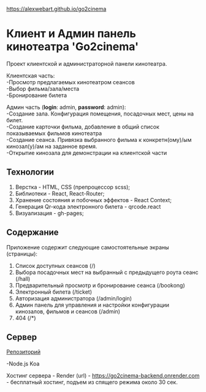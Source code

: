 https://alexwebart.github.io/go2cinema

# Клиент и Админ панель кинотеатра 'Go2cinema'

Проект клиентской и администраторной панели кинотеатра.

Клиентская часть:\
-Просмотр предлагаемых кинотеатром сеансов\
-Выбор фильма/зала/места\
-Бронирование билета

Админ часть (**login**: admin, **password**: admin):\
-Создание зала. Конфигурация помещения, посадочных мест, цены на билет.\
-Создание карточки фильма, добавление в общий список показываемых фильмов кинотеатра\
-Создание сеанса. Привязка выбранного фильма к конкретн(ому)/ым кинозал(у)/ам на заданное время.\
-Открытие кинозала для демонстрации на клиентской части


## Технологии

1. Верстка - HTML, CSS (препроцессор scss);
1. Библиотеки - Rеact, React-Router;
1. Хранение состояния и побочных эффектов - React Context;
1. Генерация Qr-кода электронного билета - qrcode.react
1. Визуализация - gh-pages;

## Содержание

Приложение содержит следующие самостоятельные экраны (страницы):

1. Список доступных сеансов (/)
1. Выбора посадочных мест на выбранный с предыдущего роута сеанс (/hall)
1. Предварительный просмотр и бронирование сеанса (/bookong)
1. Электронный билета (/ticket)
1. Авторизация администратора (/admin/login)
1. Админ панель для управления и настройки конфигурации кинозалов, фильмов и сеансов (/admin)
1. 404 (/*)


## Cервер
[Репозиторий](https://github.com/AlexWEBArt/go2cinema-backend)

-Node.js Koa

Хостинг сервера - Render (url) - https://go2cinema-backend.onrender.com - бесплатный хостинг, подъем из спящего режима около 30 сек.

